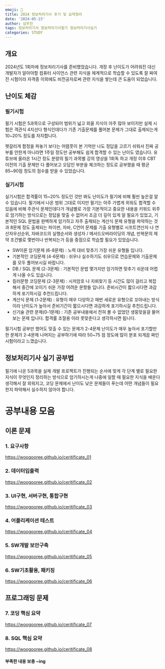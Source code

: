 ```yaml
---
emoji: 🪪
title: 2024 정보처리기사 후기 및 요약정리
date: '2024-05-23'
author: 심우진
tags: 정보처리기사 정보처리기사필기 정보처리기사실기
categories: STUDY
---
```


## 개요

2024년도 1회차에 정보처리기사를 준비했었습니다. 개정 후 난이도가 어려워진 대신 개발자가 알아야할 컴퓨터 사이언스 관련 지식을 체계적으로 학습할 수 있도록 잘 짜여진 시험이라 자격증 이외에도 비전공자로써 관련 지식을 쌓는데 큰 도움이 되었습니다.


## 난이도 체감

### 필기시험

필기 시험은 5과목으로 구성되어 범위가 넓고 외울 지식이 아주 많아 보이지만 실제 시험은 객관식 4지선다 형식인데다가 기존 기출문제를 풀어본 문제가 그대로 출제되는게 10~20% 정도를 차지합니다.

햇갈리게 함정을 파놓기 보다는 어렴풋이 본 기억만 나도 정답을 고르기 쉬워서 진짜 공부를 안한게 아니라면 1주일 정도만 공부해도 쉽게 합격할 수 있는 난이도 였습니다. 유튜브에 올라온 1시간 정도 분량의 필기 과목별 강의 영상을 1회독 하고 개정 이후 CBT 이전의 기출 문제만 다 풀어보고 오답인 부분을 체크하는 정도로 공부했을 때 평균 85~90점 정도의 점수를 받을 수 있었습니다.


### 실기시험

실기시험은 합격률이 15~20% 정도인 것만 봐도 난이도가 필기에 비해 훨씬 높은걸 알 수 있습니다. 필기에서 나온 범위 그대로 이지만 필기는 아주 가볍게 외워도 합격할 수 있음에 비해 주관식 문제인데다가 개념별로 가장 기본적이고 중요한 내용을 키워드 위주로 암기하는 방식으로는 정답을 맞출 수 없어서 조금 더 깊이 있게 알 필요가 있었고, 기본적인 SQL 문법을 완벽하게 암기하고 자주 출제되는 계산식 문제 유형을 파악하는 것과 8문제 정도 출제되는 파이썬, 자바, C언어 문제를 기출 유형별로 시프트연산자 나 연산자우선순위, 자바코드의 실행순서와 생성자 / 메서드오버라이딩의 개념, 반복문의 제약 조건별로 몇번이나 반복되는가 등을 중점으로 학습할 필요가 있었습니다.

- SW이론 암기문제 (6-8문제) : 노력 대비 맞추기 가장 쉬운 유형들 입니다.
- 기본적인 코딩문제 (4-6문제) : 쉬우나 실수하기도 쉬우므로 연습문제와 기출문제를 모두 풀어보시길 바랍니다.
- DB / SQL 문제 (2-3문제) : 기본적인 문법 몇가지만 암기하면 맞추기 쉬운데 어렵게 나올 수도 있습니다.
- 킬러문항 코딩문제 (2-3문제) : 시저암호 나 지뢰찾기 등 시간도 많이 걸리고 복잡해서 중간에 꼬이기 쉬운 가장 어려운 문항들 입니다. 준비시간이 짧으시다면 과감하게 포기하시길 추천드립니다.
- 계산식 문제 (1-2문제) : 유형이 매우 다양하고 매번 새로운 유형으로 꼬아내는 방식이라 난이도가 높아서 준비기간이 짧으시다면 과감하게 포기하시길 추천드립니다.
- 신기술 관련 문제(0-1문제) : 기존 공부내용에서 전혀 볼 수 없었던 생뚱맞을걸 물어보는 문제 입니다. 합격률 조절용 이라 못맞춘다고 생각하시면 됩니다.

필기시험 공부만 했어도 맞출 수 있는 문제가 2-4문제
난이도가 매우 높아서 포기할만한 문제가 2-4문제
나머지는 공부하기에 따라 50~75 점 정도에 많이 분포 되게끔 짜인 시험이라고 느꼈습니다.



## 정보처리기사 실기 공부법

필기에 나온 5과목을 실제 개발 프로젝트가 진행되는 순서에 맞게 각 단계 별로 필요한 지식이 무엇인지 정리하는 방식으로 암기하시는게 나중에 일할 때 필요한 지식을 배운다 생각해서 잘 외워지고, 코딩 문제에서 난이도 낮은 문제들이 푸는데 어떤 개념들이 필요한지 파악해서 실수하지 않아야 합니다.

# 공부내용 모음

## 이론 문제

### 1. 요구사항

https://woogooree.github.io/ceritificate_01


### 2. 데이터입출력

https://woogooree.github.io/ceritificate_02


### 3. UI구현, 서버구현, 통합구현

https://woogooree.github.io/ceritificate_03


### 4. 어플리케이션 테스트

https://woogooree.github.io/ceritificate_04


### 5. SW개발 보안구축

https://woogooree.github.io/ceritificate_05

### 6. SW기초활용, 패키징

https://woogooree.github.io/ceritificate_06

## 프로그래밍 문제

### 7. 코딩 핵심 요약

https://woogooree.github.io/ceritificate_07

### 8. SQL 핵심 요약

https://woogooree.github.io/ceritificate_08


#### 부족한 내용 보충 ~ing


```toc

```
